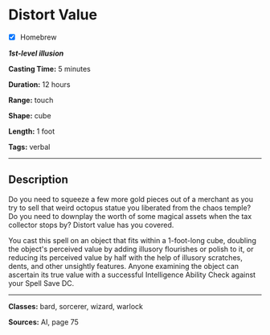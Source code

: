 # Distort Value

- [x] Homebrew

***1st-level illusion***

**Casting Time:** 5 minutes

**Duration:** 12 hours

**Range:** touch

**Shape:** cube

**Length:** 1 foot

**Tags:** verbal

---

## Description
Do you need to squeeze a few more gold pieces out of a merchant as you try to sell that weird octopus statue you liberated from the chaos temple? Do you need to downplay the worth of some magical assets when the tax collector stops by? Distort value has you covered.

You cast this spell on an object that fits within a 1-foot-long cube, doubling the object's perceived value by adding illusory flourishes or polish to it, or reducing its perceived value by half with the help of illusory scratches, dents, and other unsightly features.
Anyone examining the object can ascertain its true value with a successful Intelligence Ability Check against your Spell Save DC.

---

**Classes:** bard, sorcerer, wizard, warlock

**Sources:** AI, page 75
